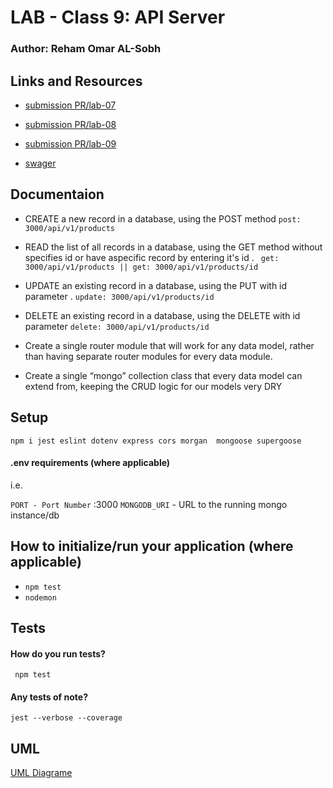 # LAB - Class 9: API Server
### Author: Reham Omar AL-Sobh

 ## Links and Resources
 - [submission PR/lab-07 ](https://github.com/Reham-401-advanced-javascript/api-server/pull/4)
 - [submission PR/lab-08 ](https://github.com/Reham-401-advanced-javascript/api-server/pull/6)
 - [submission PR/lab-09 ](https://github.com/Reham-401-advanced-javascript/api-server/pull/7)

 - [swager]( https://app.swaggerhub.com/apis/Reham-Omar/api-lab6/0.1#/default)

 ## Documentaion

 - CREATE a new record in a database, using the POST method 
   `post: 3000/api/v1/products`
 - READ the list of all records in a database, using the GET method without specifies id or have aspecific record by entering it's id .
  ` get: 3000/api/v1/products || get: 3000/api/v1/products/id`
 - UPDATE  an existing record in a database, using the PUT with id parameter .
   `update: 3000/api/v1/products/id`
 - DELETE an existing record in a database, using the DELETE with id parameter 
   `delete: 3000/api/v1/products/id`

 - Create a single router module that will work for any data model, rather than having separate router modules for every data module.
 - Create a single “mongo” collection class that every data model can extend from, keeping the CRUD logic for our models  very DRY
 
 ## Setup

 `npm i jest eslint dotenv express cors morgan  mongoose supergoose`

 #### .env requirements (where applicable)
  i.e.

  `PORT - Port Number` :3000
  `MONGODB_URI` - URL to the running mongo instance/db

  ## How to initialize/run your application (where applicable)
   * `npm test`
   * `nodemon`

  ## Tests

  #### How do you run tests?
  ` npm test`
  #### Any tests of note?
   `jest --verbose --coverage`


## UML

[UML Diagrame ](assest/lab-09.jpg)
